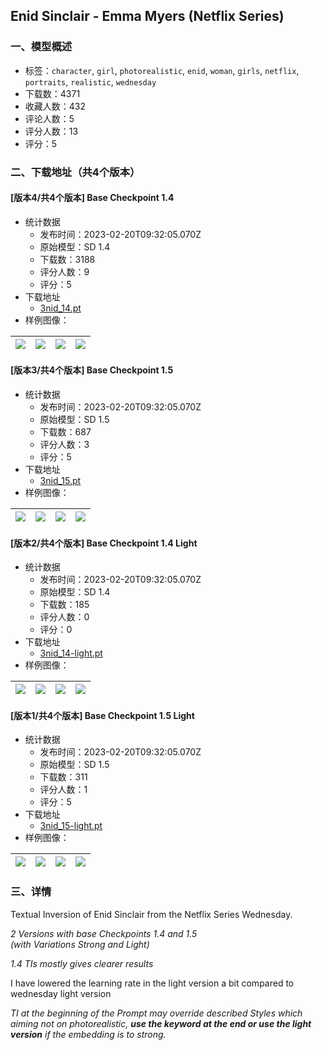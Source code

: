## Enid Sinclair - Emma Myers (Netflix Series)
### 一、模型概述

- 标签：`character`, `girl`, `photorealistic`, `enid`, `woman`, `girls`, `netflix`, `portraits`, `realistic`, `wednesday`
- 下载数：4371
- 收藏人数：432
- 评论人数：5
- 评分人数：13
- 评分：5

### 二、下载地址（共4个版本）

#### [版本4/共4个版本] Base Checkpoint 1.4

- 统计数据
  - 发布时间：2023-02-20T09:32:05.070Z
  - 原始模型：SD 1.4
  - 下载数：3188
  - 评分人数：9
  - 评分：5
- 下载地址
  - [3nid_14.pt](https://civitai.com/api/download/models/11684)
- 样例图像：

| <img src="https://image.civitai.com/xG1nkqKTMzGDvpLrqFT7WA/e705d21b-6768-4388-8082-194935a72e00/width=450/111661.jpeg" /> | <img src="https://image.civitai.com/xG1nkqKTMzGDvpLrqFT7WA/2894f152-7e65-41d5-cca6-1082a27ecd00/width=450/111664.jpeg" /> | <img src="https://image.civitai.com/xG1nkqKTMzGDvpLrqFT7WA/52dbd50d-3c60-427a-a22a-73a4834d5f32/width=450/983214.jpeg" /> | <img src="https://image.civitai.com/xG1nkqKTMzGDvpLrqFT7WA/39259bf9-5e90-44a5-712d-857d6eda5400/width=450/111663.jpeg" /> |
| ---- | ---- | ---- | ---- |

#### [版本3/共4个版本] Base Checkpoint 1.5

- 统计数据
  - 发布时间：2023-02-20T09:32:05.070Z
  - 原始模型：SD 1.5
  - 下载数：687
  - 评分人数：3
  - 评分：5
- 下载地址
  - [3nid_15.pt](https://civitai.com/api/download/models/11685)
- 样例图像：

| <img src="https://image.civitai.com/xG1nkqKTMzGDvpLrqFT7WA/7c5cd9bf-b558-4c3e-e278-609357fa4b00/width=450/111668.jpeg" /> | <img src="https://image.civitai.com/xG1nkqKTMzGDvpLrqFT7WA/10d6e56b-4e23-42d0-0117-0af618fbd900/width=450/111667.jpeg" /> | <img src="https://image.civitai.com/xG1nkqKTMzGDvpLrqFT7WA/75f6908a-55bd-4a54-73dc-499dbacf0600/width=450/111666.jpeg" /> | <img src="https://image.civitai.com/xG1nkqKTMzGDvpLrqFT7WA/747c3853-148e-4354-938d-644b9858ac00/width=450/111665.jpeg" /> |
| ---- | ---- | ---- | ---- |

#### [版本2/共4个版本] Base Checkpoint 1.4 Light

- 统计数据
  - 发布时间：2023-02-20T09:32:05.070Z
  - 原始模型：SD 1.4
  - 下载数：185
  - 评分人数：0
  - 评分：0
- 下载地址
  - [3nid_14-light.pt](https://civitai.com/api/download/models/11686)
- 样例图像：

| <img src="https://image.civitai.com/xG1nkqKTMzGDvpLrqFT7WA/183c0359-bbc4-4558-602a-8780e98f5000/width=450/111672.jpeg" /> | <img src="https://image.civitai.com/xG1nkqKTMzGDvpLrqFT7WA/013cdcdf-6b48-4b68-119a-3704b616b000/width=450/111671.jpeg" /> | <img src="https://image.civitai.com/xG1nkqKTMzGDvpLrqFT7WA/d76a3d9a-75a7-471f-8f88-df12d63a2400/width=450/111670.jpeg" /> | <img src="https://image.civitai.com/xG1nkqKTMzGDvpLrqFT7WA/617a46d1-c3e6-4260-3dc4-2f5a314eb700/width=450/111669.jpeg" /> |
| ---- | ---- | ---- | ---- |

#### [版本1/共4个版本] Base Checkpoint 1.5 Light

- 统计数据
  - 发布时间：2023-02-20T09:32:05.070Z
  - 原始模型：SD 1.5
  - 下载数：311
  - 评分人数：1
  - 评分：5
- 下载地址
  - [3nid_15-light.pt](https://civitai.com/api/download/models/11687)
- 样例图像：

| <img src="https://image.civitai.com/xG1nkqKTMzGDvpLrqFT7WA/39380349-16a4-44a7-7328-e275841acf00/width=450/111763.jpeg" /> | <img src="https://image.civitai.com/xG1nkqKTMzGDvpLrqFT7WA/9b108d34-e6b8-43ea-87ee-2194b0b65c00/width=450/111762.jpeg" /> | <img src="https://image.civitai.com/xG1nkqKTMzGDvpLrqFT7WA/e42ed847-4f4d-45a5-0e93-e058549bb900/width=450/111761.jpeg" /> | <img src="https://image.civitai.com/xG1nkqKTMzGDvpLrqFT7WA/da83c07c-ca60-4140-2998-06e5c21e9400/width=450/111760.jpeg" /> |
| ---- | ---- | ---- | ---- |


### 三、详情
<p>Textual Inversion of Enid Sinclair from the Netflix Series Wednesday.</p><p></p><p><em>2 Versions with base Checkpoints 1.4 and 1.5</em><br /><em>(with Variations Strong and Light)</em></p><p><em>1.4 TIs mostly gives clearer results</em></p><p></p><p>I have lowered the learning rate in the light version a bit compared to wednesday light version</p><p></p><p><em>TI at the beginning of the Prompt may override described Styles which aiming not on photorealistic, </em><strong><em>use the keyword at the end or use the light version</em></strong><em> if the embedding is to strong.</em></p>